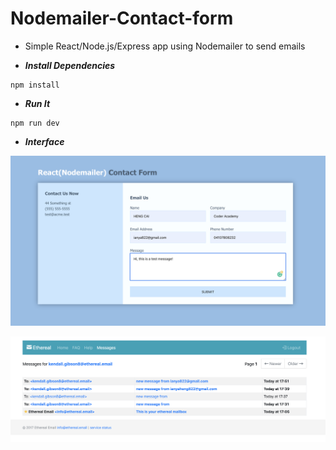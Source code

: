 # Nodemailer-Contact-form

* Simple React/Node.js/Express app using Nodemailer to send emails


* ***Install Dependencies*** 
```text
npm install 
```

* ***Run It*** 
```text
npm run dev
```

* ***Interface*** 

![Interface one](./doc/interface1.png)

![Interface two](./doc/interface2.png)
